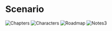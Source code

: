 # Scenario

![Chapters](https://user-images.githubusercontent.com/72066114/113592087-c3fd4f80-9645-11eb-91ae-e36e38497b06.gif)
![Characters](https://user-images.githubusercontent.com/72066114/113593129-18ed9580-9647-11eb-88a5-b3c7b5f33de2.gif)
![Roadmap](https://user-images.githubusercontent.com/72066114/113593253-42a6bc80-9647-11eb-95be-6f1a7bb8992c.gif)
![Notes3](https://user-images.githubusercontent.com/72066114/113593365-679b2f80-9647-11eb-8b19-6d22fbc5a824.gif)
